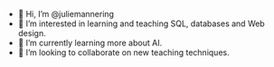 - 👋 Hi, I’m @juliemannering
- 👀 I’m interested in learning and teaching SQL, databases and Web design.
- 🌱 I’m currently learning more about AI.
- 💞️ I’m looking to collaborate on new teaching techniques.


<!---
juliemannering/juliemannering is a ✨ special ✨ repository because its `README.md` (this file) appears on your GitHub profile.
You can click the Preview link to take a look at your changes.
--->
